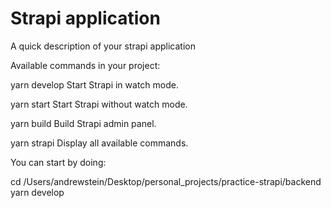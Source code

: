 # Strapi application

A quick description of your strapi application


Available commands in your project:

  yarn develop
  Start Strapi in watch mode.

  yarn start
  Start Strapi without watch mode.

  yarn build
  Build Strapi admin panel.

  yarn strapi
  Display all available commands.

You can start by doing:

  cd /Users/andrewstein/Desktop/personal_projects/practice-strapi/backend
  yarn develop